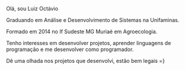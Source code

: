 Olá, sou Luiz Octávio

Graduando em Análise e Desenvolvimento de Sistemas na Unifaminas.

Formado em 2014 no If Sudeste MG Muriaé em Agroecologia.

Tenho interesses em desenvolver projetos, aprender linguagens de programação e me desenvolver como programador.


Dê uma olhada nos projetos que desenvolvi, estão bem legais =}




<!---
LuizOct/LuizOct is a ✨ special ✨ repository because its `README.md` (this file) appears on your GitHub profile.
You can click the Preview link to take a look at your changes.
--->
